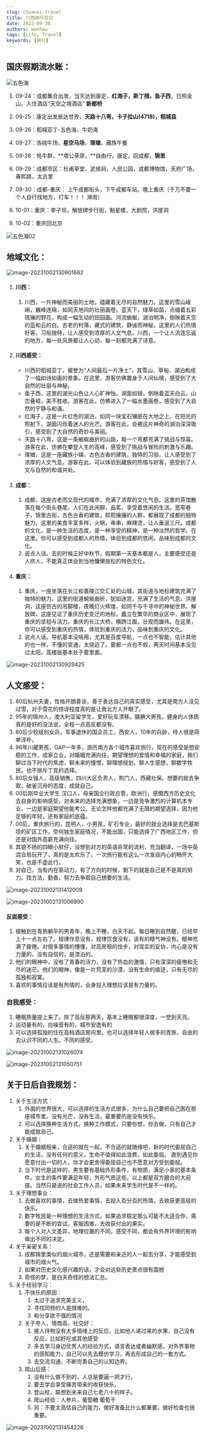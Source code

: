 ```yaml
---
slug: chuanxi-travel
title: 川西旅行日记
date: 2023-09-30
authors: wenhao
tags: [Life, Travel]
keywords: [旅行]
---
```


## 国庆假期流水账：

<img src="https://img.fuwenhao.club/blog/image-20231002130514666.png" alt="五色海" />

1. 09-24：成都集合出发，当天达到康定，**红海子，斯丁措，鱼子西**，日照金山，入住酒店“天空之境酒店” **新都桥**

2. 09-25：康定出发抵达甘孜，**天路十八弯，卡子拉山(4718)，稻城县**

3. 09-26：稻城亚丁-五色海，牛奶海

   <!-- truncate -->

4. 09-27：洛绒牛场，**星空马场**，**理塘**，藏族午餐

5. 09-28：牦牛群，**塔公草原，**自由行，康定，回成都，**锦里**

6. 09-29：成都市区：杜甫草堂，武侯祠，人民公园，成都博物馆，天府广场，春熙路，太古里

7. 09-30：成都-重庆： 上午成都街头，下午成都车站，晚上重庆（千万不要一个人自行找地方，打车！！！ 淋雨）

8. 10-01：重庆：李子坝，解放碑步行街，魁星楼，大剧院，洪崖洞

9. 10-02：重庆回北京

<img src="https://img.fuwenhao.club/blog/image-20231002130743755.png" alt="五色海02" />

## **地域文化：**

![image-20231002130901682](https://img.fuwenhao.club/blog/image-20231002130901682.png)

1. #### 川西：

   1. 川西，一片神秘而美丽的土地，蕴藏着无尽的自然魅力。这里的雪山峻峭，巍峰连绵，如同天地间的壮丽画卷。蓝天下，绿草如茵，点缀着五彩斑斓的野花，构成一幅生动的田园画。河流蜿蜒，湖泊明净，倒映着天空的蓝和云的白。古老的村落，藏式的建筑，静谧而神秘。这里的人们热情好客，习俗独特，让人感受到浓厚的人文气息。川西，一个让人流连忘返的地方，每一处风景都让人心动，每一刻都充满了诗意。

2. #### 川西感受：

   - 川西的稻城亚丁，被誉为“人间最后一片净土”，其雪山、草甸、湖泊构成了一幅如诗如画的景象。在这里，游客仿佛置身于人间仙境，感受到了大自然的壮丽与神秘。
   - 鱼子西，这里的湖光山色让人心旷神怡。湖面如镜，倒映着蓝天白云，山峦叠嶂，美不胜收。游客在此，仿佛进入了一幅水墨画卷，感受到了大自然的宁静与和谐。
   - 红海子，这是一片红色的湖泊，如同一块宝石镶嵌在大地之上。在阳光的照射下，湖面闪烁着迷人的光芒。游客在此，会被这片神奇的湖泊深深吸引，感受到了大自然的奇妙与美丽。
   - 天路十八弯，这是一条蜿蜒曲折的山路，每一个弯都充满了挑战与惊喜。游客在此，仿佛在攀登人生的高峰，感受到了挑战与冒险的刺激与乐趣。
   - 理塘，这是一座藏族小镇，古色古香的建筑，独特的习俗，让人感受到了浓厚的人文气息。游客在此，可以体验到藏族的热情与好客，感受到了人文与自然的和谐共处。

3. #### 成都：

   1. 成都，这座古老而又现代的城市，充满了浓厚的文化气息。这里的茶馆散落在每个街头巷尾，人们在此闲聊，品茗，享受着悠闲的生活。宽窄巷子，锦里古街，古色古香的建筑，熙熙攘攘的人群，都展现了成都的独特魅力。这里的美食丰富多样，火锅，串串，麻辣烫，让人垂涎三尺。成都的文化，是一种生活的态度，是一种享受的精神，是一种淡然的哲学。在这里，你可以感受到成都人的热情，体验到成都的悠闲，品味到成都的文化。
   2. 说点人话。去的时候正好中秋节，假期第一天基本都是人，主要感受还是人挤人，不能真正体会到当地慵懒放松的特色文化。

4. #### 重庆：

   1. 重庆，一座坐落在长江和嘉陵江交汇处的山城，其街道与地标建筑充满了独特的魅力。这里的街道蜿蜒曲折，犹如迷宫，充满了生活的气息。洪崖洞，这座仿古的吊脚楼，夜晚灯火辉煌，如同千与千寻中的神秘世界。解放碑，这座见证了重庆历史变迁的地标，矗立在繁华的商业区中，展现了重庆的坚韧与活力。重庆的长江大桥，横跨江面，壮观而雄伟。在这里，你可以感受到重庆的热情，体验到重庆的活力，品味到重庆的文化。
   2. 说点人话。导航基本没啥用，尤其是百度导航，一点也不智能，估计其他的也一样，不懂的变通，太绕远了。雾都一点也不假，两天时间基本没见过太阳，高楼层基本处于雾里面。

![image-20231002130929425](https://img.fuwenhao.club/blog/image-20231002130929425.png)

## **人文感受：**

1. 80后杭州夫妻，性格开朗善谈，善于表达自己的真实感受，尤其是南方人没见过雪，对于雪花的惊讶程度真的是让我北方人开眼了。
2. 95年的锦州人，澳大利亚留学生，爱好玩车漂移。腼腆大男孩，健身的人体质真的是好的没法说，全程一点高反都没有。
3. 80后少校级别女兵，军事退休的国企员工，西安人，10年的兵龄，待人很是简单淳朴。
4. 96年川藏男孩，GAP一年多，游历南方各个城市喜欢旅行，现在的感受是想安稳的工作，成家立业，对婚姻充满向往，期望理想的爱情和幸福的家庭，我们聊过当下时代的焦虑，聊未来的憧憬，聊理想规划，聊人生感想，聊数字牧民。也不排斥丁克的选择。
5. 80后女强人，高级销售，四川大区负责人，荆门人，西藏社保。想要的就去争取，破釜沉舟的态度，成就自己。
6. 00后刚毕业大学生 汉口人，母亲国企行政总管，欧洲行，感慨西方历史文化去自身的影响感受，对未来的选择充满想象，一边是竞争激烈的计算机本专业，一边是家庭期望他能考公。无论怎样他都充满了无限的期望选择，因为他足够的年轻，还有家庭的底蕴。
7. 00后，重庆旅行的，昆明人，小男孩，矿石专业，最好的就业选择是去巴基斯坦的矿区工作，奈何独生家庭情况，不能出国，只能选择了广西地区工作，但还是对国外高薪充满向往。
8. 其貌不扬的四眼小胖仔，没想到对方的英语非常的流利，充当翻译，一场中英混合局玩开了，真的是太欢乐了。一次旅行能有这么一次发自内心的畅怀大笑，也是不虚此行。
9. 对自己，当有内在驱动力，有了方向的时候，剩下的就是自己是不是真的努力。找方法，勤奋，努力去争取自己想要的生活。

![image-20231002131412009](https://img.fuwenhao.club/blog/image-20231002131412009.png)

![image-20231002131006990](https://img.fuwenhao.club/blog/image-20231002131006990.png)

#### **反面感受：**

1. 接触到在青旅躺平的男青年，晚上不睡，白天不起。每日睡到自然醒，已经早上十一点左右了。规律作息没有，规律饮食没有，该有的精气神没有。眼神充满了疲倦。对很多事情的懵懂，对高房租的怯步，对现实的妥协，内心是没有力量的，没有自信的，是漂泊的。
2. 他们的眼神中，没有了青春的活力，没有了热血的激情，只有深深的疲倦和无尽的迷茫。他们的眼神，像是一片荒芜的沙漠，没有生命的痕迹，只有无尽的孤独和寂寞。
3. 喜欢的事情应该是有热情的，全身投入理想应该是有力量的。

### **自我感受：**

1. 睡眠质量提上来了。除了高反那两天，基本上睡眠都很深度，一觉到天亮。
2. 运动量有的，白噪音有的，城市安逸有的
3. 可以选择孤独的住在高档酒店房间里，也可以选择年轻人居多的青旅，自由的去认识不同的人生。不同的感受。

![image-20231002131026074](https://img.fuwenhao.club/blog/image-20231002131026074.png)

<img src="https://img.fuwenhao.club/blog/image-20231002131050751.png" alt="image-20231002131050751" />

## 关于日后自我规划：

1. 关于生活方式：
   1. 外面的世界很大，可以选择的生活方式很多，为什么自己要把自己困在那座城市里。没有光芒，没有生活，最重要的是没有快乐。
   2. 可以选择换种生活方式，换种工作模式，只要你想，你去做，只有自己才能成就自己。
2. 关于婚姻：
   1. 关于婚姻相亲，合适的就在一起，不合适的就随缘吧，新的时代委屈自己的生活，没有任何的意义，生命不值得如此浪费，如此委屈。  直到遇见你愿意付出一切的人，你才会更舍得委屈自己也不愿意对方受到委屈。
   2. 当下时代是这样的，男生要有基础外形条件，有物质，满足小家的基本条件。女生的条件要满足年轻，外形气质这些。以上都是双方磨合的大前提。当然只是说的社会工作人员，如果未来学生时代是不一样的。
3. 关于理想事业：
   1. 去做喜欢的事情，去做热爱事情，去投入百分百的热情，去收获更高级的快乐。
   2. 数字牧民是一种理想的生活方式，如果追求稳定那么可能不太适合你，需要的是不断的尝试，客服困难，去收获付出的果实。
   3. 每个人对人文差异，地理位置的不同，感受不同，都会有外界环境的影响做出不同的决定。
4. 关于亲密关系：
   1. 成都锦里类似的烟火城市，还是需要和亲近的人一起去分享，才能感受到城市的烟火气。
   2. 如果对历史文化感兴趣的话，才会对这些历史景点很有震撼
   3. 奇怪的梦，是白天奇怪的想法汇总。
5. 关于经验学习：
   1. 不快乐的原因：
      1. 太过于追求完美主义，
      2. 寻找同频的人是很难的。
      3. 和分享欲不强的情况
   2. 关于夸人，情商高，社交好：
      1. 接人待物没有太多情绪上的反应，比如他人递过来的水果，自己没有反应，比如好吃或其他感受
      2. 多去学习身边优秀人的经验方式，语言表达或者幽默感，对外界事物的感知能力，自己可以先去模仿学习，再去形成自己的一套方式。
      3. 去交流沟通，不断完善自己的认知边界。
   3. 爬山后感：
      1. 没有什么做不到的，人总是要逼一把才行。
      2. 要去学会享受痛苦带来的收获快乐。
      3. 登山杖，联想到未来自己七老八十的样子。
      4. 爬山经验：人参片，葡萄糖 葡萄干
      5. 另：不要太高估自己的能力，做好准备比什么都重要。做好检查也很重要。

![image-20231002131454226](https://img.fuwenhao.club/blog/image-20231002131454226.png)